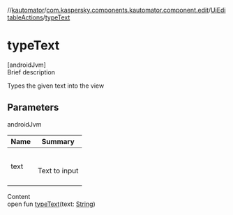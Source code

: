 //[kautomator](../../index.md)/[com.kaspersky.components.kautomator.component.edit](../index.md)/[UiEditableActions](index.md)/[typeText](type-text.md)



# typeText  
[androidJvm]  
Brief description  


Types the given text into the view



## Parameters  
  
androidJvm  
  
|  Name|  Summary| 
|---|---|
| text| <br><br>Text to input<br><br>
  
  
Content  
open fun [typeText](type-text.md)(text: [String](https://kotlinlang.org/api/latest/jvm/stdlib/kotlin/-string/index.html))  



